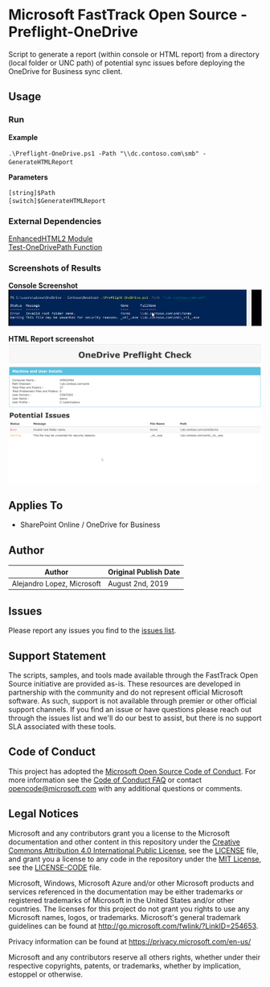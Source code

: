 # Microsoft FastTrack Open Source - Preflight-OneDrive

Script to generate a report (within console or HTML report) from a directory (local folder or UNC path) of potential sync issues before deploying the OneDrive for Business sync client.

## Usage

### Run

**Example**

`.\Preflight-OneDrive.ps1 -Path "\\dc.contoso.com\smb" -GenerateHTMLReport`

**Parameters**
```
[string]$Path 
[switch]$GenerateHTMLReport   
```

### External Dependencies

[EnhancedHTML2 Module](https://www.powershellgallery.com/packages/EnhancedHTML2/2.0)  
[Test-OneDrivePath Function](https://github.com/OTvedt/Scripts-For-Sharing/blob/master/OneDrive/Test-OneDrivePath.ps1)

### Screenshots of Results

**Console Screenshot**  
![Console screenshot](screenshots/ConsoleScreenshot.jpg?raw=true "Console Screenshot")  

**HTML Report screenshot**
![HTML screenshot](screenshots/HTMLReportScreenshot.jpg?raw=true "HTML Screenshot")

## Applies To

- SharePoint Online / OneDrive for Business

## Author

|Author|Original Publish Date
|----|--------------------------
|Alejandro Lopez, Microsoft|August 2nd, 2019|

## Issues

Please report any issues you find to the [issues list](../../../../issues).

## Support Statement

The scripts, samples, and tools made available through the FastTrack Open Source initiative are provided as-is. These resources are developed in partnership with the community and do not represent official Microsoft software. As such, support is not available through premier or other official support channels. If you find an issue or have questions please reach out through the issues list and we'll do our best to assist, but there is no support SLA associated with these tools.

## Code of Conduct

This project has adopted the [Microsoft Open Source Code of Conduct](https://opensource.microsoft.com/codeofconduct/).
For more information see the [Code of Conduct FAQ](https://opensource.microsoft.com/codeofconduct/faq/) or
contact [opencode@microsoft.com](mailto:opencode@microsoft.com) with any additional questions or comments.

## Legal Notices

Microsoft and any contributors grant you a license to the Microsoft documentation and other content
in this repository under the [Creative Commons Attribution 4.0 International Public License](https://creativecommons.org/licenses/by/4.0/legalcode),
see the [LICENSE](https://github.com/Microsoft/FastTrack/blob/master/LICENSE) file, and grant you a license to any code in the repository under the [MIT License](https://opensource.org/licenses/MIT), see the
[LICENSE-CODE](https://github.com/Microsoft/FastTrack/blob/master/LICENSE-CODE) file.

Microsoft, Windows, Microsoft Azure and/or other Microsoft products and services referenced in the documentation
may be either trademarks or registered trademarks of Microsoft in the United States and/or other countries.
The licenses for this project do not grant you rights to use any Microsoft names, logos, or trademarks.
Microsoft's general trademark guidelines can be found at http://go.microsoft.com/fwlink/?LinkID=254653.

Privacy information can be found at https://privacy.microsoft.com/en-us/

Microsoft and any contributors reserve all others rights, whether under their respective copyrights, patents,
or trademarks, whether by implication, estoppel or otherwise.


